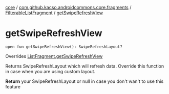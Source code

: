 [core](../../index.md) / [com.github.kacso.androidcommons.core.fragments](../index.md) / [FilterableListFragment](index.md) / [getSwipeRefreshView](./get-swipe-refresh-view.md)

# getSwipeRefreshView

`open fun getSwipeRefreshView(): SwipeRefreshLayout?`

Overrides [ListFragment.getSwipeRefreshView](../-list-fragment/get-swipe-refresh-view.md)

Returns SwipeRefreshLayout which will refresh data.
Override this function in case when you are using custom layout.

**Return**
your SwipeRefreshLayout or null in case you don't wan't to use this feature

